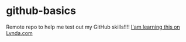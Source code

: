 # github-basics
Remote repo to help me test out my GitHub skills!!!!
[I'am learning this on Lynda.com](http://www.lynda.com)
